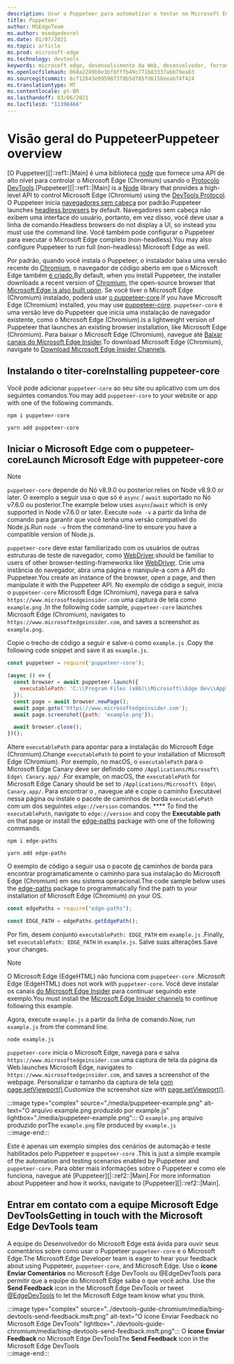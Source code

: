 ```yaml
---
description: Usar o Puppeteer para automatizar e testar no Microsoft Edge
title: Puppeteer
author: MSEdgeTeam
ms.author: msedgedevrel
ms.date: 01/07/2021
ms.topic: article
ms.prod: microsoft-edge
ms.technology: devtools
keywords: microsoft edge, desenvolvimento da Web, desenvolvedor, ferramentas, automação, teste
ms.openlocfilehash: 068a2289b0e3bf8fffb49c771b83337abb79ea83
ms.sourcegitcommit: 6cf12643e9959873f8b5d785fd6158eeab74f424
ms.translationtype: MT
ms.contentlocale: pt-BR
ms.lasthandoff: 03/06/2021
ms.locfileid: "11398466"
---
```

# <a name="puppeteer-overview"></a><span data-ttu-id="e8f7a-104">Visão geral do Puppeteer</span><span class="sxs-lookup"><span data-stu-id="e8f7a-104">Puppeteer overview</span></span>  

<span data-ttu-id="e8f7a-105">[O Puppeteer][|::ref1::|Main] é uma biblioteca [node][NodejsMain] que fornece uma API de alto nível para controlar o Microsoft Edge \(Chromium\) usando o [Protocolo DevTools][GithubChromedevtoolsProtocol].</span><span class="sxs-lookup"><span data-stu-id="e8f7a-105">[Puppeteer][|::ref1::|Main] is a [Node][NodejsMain] library that provides a high-level API to control Microsoft Edge \(Chromium\) using the [DevTools Protocol][GithubChromedevtoolsProtocol].</span></span>  <span data-ttu-id="e8f7a-106">O Puppeteer inicia [navegadores sem cabeça][WikiHeadlessBrowser] por padrão.</span><span class="sxs-lookup"><span data-stu-id="e8f7a-106">Puppeteer launches [headless browsers][WikiHeadlessBrowser] by default.</span></span>  <span data-ttu-id="e8f7a-107">Navegadores sem cabeça não exibem uma interface do usuário, portanto, em vez disso, você deve usar a linha de comando.</span><span class="sxs-lookup"><span data-stu-id="e8f7a-107">Headless browsers do not display a UI, so instead you must use the command line.</span></span>  <span data-ttu-id="e8f7a-108">Você também pode configurar o Puppeteer para executar o Microsoft Edge completo \(non-headless\).</span><span class="sxs-lookup"><span data-stu-id="e8f7a-108">You may also configure Puppeteer to run full \(non-headless\) Microsoft Edge as well.</span></span>  

<span data-ttu-id="e8f7a-109">Por padrão, quando você instala o Puppeteer, o instalador baixa uma versão recente do [Chromium][ChromiumHome], o navegador de código aberto em que o Microsoft Edge também [é criado.][MicrosoftBlogsWindowsExperience20181206]</span><span class="sxs-lookup"><span data-stu-id="e8f7a-109">By default, when you install Puppeteer, the installer downloads a recent version of [Chromium][ChromiumHome], the open-source browser that [Microsoft Edge is also built upon][MicrosoftBlogsWindowsExperience20181206].</span></span>  <span data-ttu-id="e8f7a-110">Se você tiver o Microsoft Edge \(Chromium\) instalado, poderá usar [o puppeteer-core][PuppeteerApivscore].</span><span class="sxs-lookup"><span data-stu-id="e8f7a-110">If you have Microsoft Edge \(Chromium\) installed, you may use [puppeteer-core][PuppeteerApivscore].</span></span>  `puppeteer-core` <span data-ttu-id="e8f7a-111">é uma versão leve do Puppeteer que inicia uma instalação de navegador existente, como o Microsoft Edge \(Chromium\).</span><span class="sxs-lookup"><span data-stu-id="e8f7a-111">is a lightweight version of Puppeteer that launches an existing browser installation, like Microsoft Edge \(Chromium\).</span></span>  <span data-ttu-id="e8f7a-112">Para baixar o Microsoft Edge \(Chromium\), navegue até [Baixar canais do Microsoft Edge Insider][MicrosoftedgeinsiderDownload].</span><span class="sxs-lookup"><span data-stu-id="e8f7a-112">To download Microsoft Edge \(Chromium\), navigate to [Download Microsoft Edge Insider Channels][MicrosoftedgeinsiderDownload].</span></span>  

## <a name="installing-puppeteer-core"></a><span data-ttu-id="e8f7a-113">Instalando o titer-core</span><span class="sxs-lookup"><span data-stu-id="e8f7a-113">Installing puppeteer-core</span></span>  

<span data-ttu-id="e8f7a-114">Você pode adicionar `puppeteer-core` ao seu site ou aplicativo com um dos seguintes comandos.</span><span class="sxs-lookup"><span data-stu-id="e8f7a-114">You may add `puppeteer-core` to your website or app with one of the following commands.</span></span>  

```shell
npm i puppeteer-core
```  

```shell
yarn add puppeteer-core
```  

## <a name="launch-microsoft-edge-with-puppeteer-core"></a><span data-ttu-id="e8f7a-115">Iniciar o Microsoft Edge com o puppeteer-core</span><span class="sxs-lookup"><span data-stu-id="e8f7a-115">Launch Microsoft Edge with puppeteer-core</span></span>  

> [!NOTE]
> `puppeteer-core` <span data-ttu-id="e8f7a-116">depende do Nó v8.9.0 ou posterior.</span><span class="sxs-lookup"><span data-stu-id="e8f7a-116">relies on Node v8.9.0 or later.</span></span>  <span data-ttu-id="e8f7a-117">O exemplo a seguir usa o que só é `async` / `await` suportado no Nó v7.6.0 ou posterior.</span><span class="sxs-lookup"><span data-stu-id="e8f7a-117">The example below uses `async`/`await` which is only supported in Node v7.6.0 or later.</span></span>  <span data-ttu-id="e8f7a-118">Execute `node -v` a partir da linha de comando para garantir que você tenha uma versão compatível do Node.js.</span><span class="sxs-lookup"><span data-stu-id="e8f7a-118">Run `node -v` from the command-line to ensure you have a compatible version of Node.js.</span></span>  

`puppeteer-core` <span data-ttu-id="e8f7a-119">deve estar familiarizado com os usuários de outras estruturas de teste de navegador, como [WebDriver][WebdriverChromiumMain].</span><span class="sxs-lookup"><span data-stu-id="e8f7a-119">should be familiar to users of other browser-testing-frameworks like [WebDriver][WebdriverChromiumMain].</span></span>  <span data-ttu-id="e8f7a-120">Crie uma instância do navegador, abra uma página e manipule-a com a API do Puppeteer.</span><span class="sxs-lookup"><span data-stu-id="e8f7a-120">You create an instance of the browser, open a page, and then manipulate it with the Puppeteer API.</span></span>  <span data-ttu-id="e8f7a-121">No exemplo de código a seguir, inicia o `puppeteer-core` Microsoft Edge \(Chromium\), navega para e salva `https://www.microsoftedgeinsider.com` uma captura de tela como `example.png` .</span><span class="sxs-lookup"><span data-stu-id="e8f7a-121">In the following code sample, `puppeteer-core` launches Microsoft Edge \(Chromium\), navigates to `https://www.microsoftedgeinsider.com`, and saves a screenshot as `example.png`.</span></span>  

<span data-ttu-id="e8f7a-122">Copie o trecho de código a seguir e salve-o como `example.js` .</span><span class="sxs-lookup"><span data-stu-id="e8f7a-122">Copy the following code snippet and save it as `example.js`.</span></span>  

```javascript
const puppeteer = require('puppeteer-core');

(async () => {
  const browser = await puppeteer.launch({
    executablePath: 'C:\\Program Files (x86)\\Microsoft\\Edge Dev\\Application\\msedge.exe'
  });
  const page = await browser.newPage();
  await page.goto('https://www.microsoftedgeinsider.com');
  await page.screenshot({path: 'example.png'});

  await browser.close();
})();
```  

<span data-ttu-id="e8f7a-123">Altere `executablePath` para apontar para a instalação do Microsoft Edge \(Chromium\).</span><span class="sxs-lookup"><span data-stu-id="e8f7a-123">Change `executablePath` to point to your installation of Microsoft Edge \(Chromium\).</span></span>  <span data-ttu-id="e8f7a-124">Por exemplo, no macOS, o `executablePath` para o Microsoft Edge Canary deve ser definido como `/Applications/Microsoft\ Edge\ Canary.app/` .</span><span class="sxs-lookup"><span data-stu-id="e8f7a-124">For example, on macOS, the `executablePath` for Microsoft Edge Canary should be set to `/Applications/Microsoft\ Edge\ Canary.app/`.</span></span>  <span data-ttu-id="e8f7a-125">Para encontrar o , navegue até e copie o caminho Executável nessa página ou instale o pacote de caminhos de borda `executablePath` com um dos seguintes `edge://version` comandos. \*\*\*\* [][npmEdgePaths]</span><span class="sxs-lookup"><span data-stu-id="e8f7a-125">To find the `executablePath`, navigate to `edge://version` and copy the **Executable path** on that page or install the [edge-paths][npmEdgePaths] package with one of the following commands.</span></span>  

```shell
npm i edge-paths
```  

```shell
yarn add edge-paths
```  
 
<span data-ttu-id="e8f7a-126">O exemplo de código a seguir usa o pacote [de][npmEdgePaths] caminhos de borda para encontrar programaticamente o caminho para sua instalação do Microsoft Edge \(Chromium\) em seu sistema operacional.</span><span class="sxs-lookup"><span data-stu-id="e8f7a-126">The code sample below uses the [edge-paths][npmEdgePaths] package to programmatically find the path to your installation of Microsoft Edge \(Chromium\) on your OS.</span></span>

```javascript
const edgePaths = require("edge-paths");

const EDGE_PATH = edgePaths.getEdgePath();
```

<span data-ttu-id="e8f7a-127">Por fim, desem conjunto `executablePath: EDGE_PATH` em `example.js` .</span><span class="sxs-lookup"><span data-stu-id="e8f7a-127">Finally, set `executablePath: EDGE_PATH` in `example.js`.</span></span>  <span data-ttu-id="e8f7a-128">Salve suas alterações.</span><span class="sxs-lookup"><span data-stu-id="e8f7a-128">Save your changes.</span></span>  

> [!NOTE]
> <span data-ttu-id="e8f7a-129">O Microsoft Edge \(EdgeHTML\) não funciona com `puppeteer-core` .</span><span class="sxs-lookup"><span data-stu-id="e8f7a-129">Microsoft Edge \(EdgeHTML\) does not work with `puppeteer-core`.</span></span>  <span data-ttu-id="e8f7a-130">Você deve instalar os canais [do Microsoft Edge Insider][MicrosoftedgeinsiderDownload] para continuar seguindo este exemplo.</span><span class="sxs-lookup"><span data-stu-id="e8f7a-130">You must install the [Microsoft Edge Insider channels][MicrosoftedgeinsiderDownload] to continue following this example.</span></span>  

<span data-ttu-id="e8f7a-131">Agora, execute `example.js` a partir da linha de comando.</span><span class="sxs-lookup"><span data-stu-id="e8f7a-131">Now, run `example.js` from the command line.</span></span>  

```shell
node example.js
```  

`puppeteer-core` <span data-ttu-id="e8f7a-132">inicia o Microsoft Edge, navega para e salva `https://www.microsoftedgeinsider.com` uma captura de tela da página da Web.</span><span class="sxs-lookup"><span data-stu-id="e8f7a-132">launches Microsoft Edge, navigates to `https://www.microsoftedgeinsider.com`, and saves a screenshot of the webpage.</span></span>  <span data-ttu-id="e8f7a-133">Personalizar o tamanho da captura de tela [com page.setViewport()][PuppeteerApipagesetviewport].</span><span class="sxs-lookup"><span data-stu-id="e8f7a-133">Customize the screenshot size with [page.setViewport()][PuppeteerApipagesetviewport].</span></span>  

:::image type="complex" source="./media/puppeteer-example.png" alt-text="O arquivo example.png produzido por example.js" lightbox="./media/puppeteer-example.png":::
   <span data-ttu-id="e8f7a-135">O `example.png` arquivo produzido por</span><span class="sxs-lookup"><span data-stu-id="e8f7a-135">The `example.png` file produced by</span></span> `example.js`  
:::image-end:::  

<span data-ttu-id="e8f7a-136">Este é apenas um exemplo simples dos cenários de automação e teste habilitados pelo Puppeteer e `puppeteer-core` .</span><span class="sxs-lookup"><span data-stu-id="e8f7a-136">This is just a simple example of the automation and testing scenarios enabled by Puppeteer and `puppeteer-core`.</span></span>  <span data-ttu-id="e8f7a-137">Para obter mais informações sobre o Puppeteer e como ele funciona, navegue até [Puppeteer][|::ref2::|Main].</span><span class="sxs-lookup"><span data-stu-id="e8f7a-137">For more information about Puppeteer and how it works, navigate to [Puppeteer][|::ref2::|Main].</span></span>  

## <a name="getting-in-touch-with-the-microsoft-edge-devtools-team"></a><span data-ttu-id="e8f7a-138">Entrar em contato com a equipe Microsoft Edge DevTools</span><span class="sxs-lookup"><span data-stu-id="e8f7a-138">Getting in touch with the Microsoft Edge DevTools team</span></span>  

<span data-ttu-id="e8f7a-139">A equipe do Desenvolvedor do Microsoft Edge está ávida para ouvir seus comentários sobre como usar o Puppeteer `puppeteer-core` e o Microsoft Edge.</span><span class="sxs-lookup"><span data-stu-id="e8f7a-139">The Microsoft Edge Developer team is eager to hear your feedback about using Puppeteer, `puppeteer-core`, and Microsoft Edge.</span></span>  <span data-ttu-id="e8f7a-140">Use o **ícone Enviar Comentários** no Microsoft Edge DevTools ou @EdgeDevTools para permitir que a equipe do Microsoft Edge saiba o que você acha. [][TwitterIntentTweetEdgedevtools]</span><span class="sxs-lookup"><span data-stu-id="e8f7a-140">Use the **Send Feedback** icon in the Microsoft Edge DevTools or tweet [@EdgeDevTools][TwitterIntentTweetEdgedevtools] to let the Microsoft Edge team know what you think.</span></span>  

:::image type="complex" source="../devtools-guide-chromium/media/bing-devtools-send-feedback.msft.png" alt-text="O ícone Enviar Feedback no Microsoft Edge DevTools" lightbox="../devtools-guide-chromium/media/bing-devtools-send-feedback.msft.png":::
   <span data-ttu-id="e8f7a-142">O **ícone Enviar Feedback** no Microsoft Edge DevTools</span><span class="sxs-lookup"><span data-stu-id="e8f7a-142">The **Send Feedback** icon in the Microsoft Edge DevTools</span></span>  
:::image-end:::  

<!--## See also  

*   [WebDriver (Chromium)][WebdriverChromiumMain]  
*   [WebDriver (EdgeHTML)][WebdriverEdgehtmlMain]  
*   [Chrome DevTools Protocol Viewer on GitHub][GithubChromedevtoolsProtocol]  
*   [Microsoft Edge:  Making the web better through more open source collaboration on Microsoft Experience Blog][MicrosoftBlogsWindowsExperience20181206]  
*   [Download Microsoft Edge Insider Channels][MicrosoftedgeinsiderDownload]  
*   [Chromium on The Chromium Projects][ChromiumHome]  
*   [Node.js][NodejsMain]  
*   [Puppeteer][PuppeteerMain]  
*   [puppeteer vs. puppeteer-core][PuppeteerApivscore]  
*   [page.setViewport() on Puppeteer][PuppeteerApipagesetviewport]  
*   [Headless browser on Wikipedia][WikiHeadlessBrowser]  -->  

<!-- links -->  

[WebdriverChromiumMain]: ../webdriver-chromium/index.md "WebDriver (Chromium) | Microsoft Docs"  
<!--  [WebdriverEdgehtmlMain]: ../edgehtml/webdriver/index.md "WebDriver (EdgeHTML) | Microsoft Docs"  -->  

[GithubChromedevtoolsProtocol]: https://chromedevtools.github.io/devtools-protocol "Visualizador de Protocolo chrome DevTools | GitHub"  

[MicrosoftBlogsWindowsExperience20181206]: https://blogs.windows.com/windowsexperience/2018/12/06/microsoft-edge-making-the-web-better-through-more-open-source-collaboration "Microsoft Edge: tornando a Web melhor por meio de mais colaboração de código aberto | Microsoft Experience Blog"  

[MicrosoftedgeinsiderDownload]: https://www.microsoftedgeinsider.com/download "Baixar o Microsoft Edge Insider Channels"  

[ChromiumHome]: https://www.chromium.org/Home "Chromium | Os projetos Chromium"  

[NodejsMain]: https://nodejs.org "Node.js"  

[npmEdgePaths]: https://www.npmjs.com/package/edge-paths "Caminhos de Borda | npm"  

[PuppeteerMain]: https://pptr.dev "Puppeteer"  
[PuppeteerApivscore]: https://pptr.dev/#?product=Puppeteer&version=v2.0.0&show=api-puppeteer-vs-puppeteer-core "puppeteer vs. puppeteer-core | Puppeteer"  
[PuppeteerApipagesetviewport]: https://pptr.dev/#?product=Puppeteer&version=v2.0.0&show=api-pagesetviewportviewport "page.setViewport(viewport) | Puppeteer"  

[TwitterIntentTweetEdgedevtools]: https://twitter.com/intent/tweet?text=@EdgeDevTools "@EdgeDevTools - Poste um tweet | Twitter"  

[WikiHeadlessBrowser]: https://en.wikipedia.org/wiki/Headless_browser "Navegador sem | Wikipédia"  
